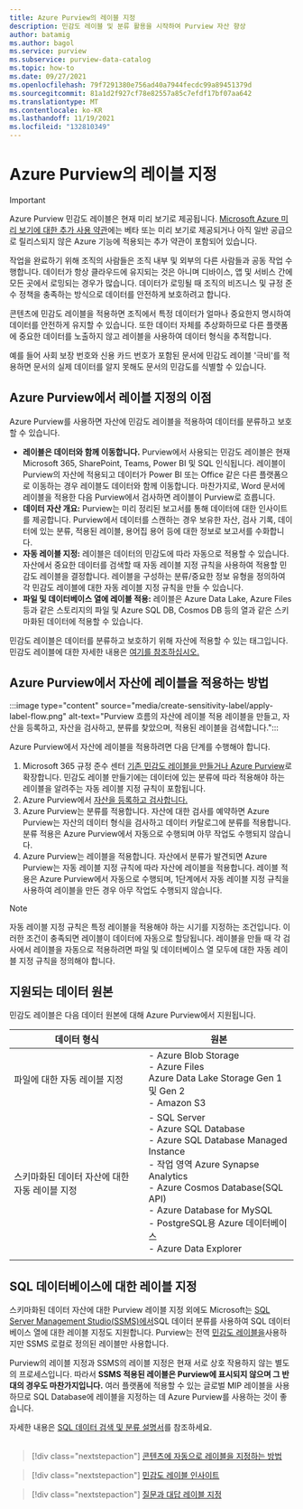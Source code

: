 ```yaml
---
title: Azure Purview의 레이블 지정
description: 민감도 레이블 및 분류 활용을 시작하여 Purview 자산 향상
author: batamig
ms.author: bagol
ms.service: purview
ms.subservice: purview-data-catalog
ms.topic: how-to
ms.date: 09/27/2021
ms.openlocfilehash: 79f7291380e756ad40a7944fecdc99a89451379d
ms.sourcegitcommit: 81a1d2f927cf78e82557a85c7efdf17bf07aa642
ms.translationtype: MT
ms.contentlocale: ko-KR
ms.lasthandoff: 11/19/2021
ms.locfileid: "132810349"
---
```

# <a name="labeling-in-azure-purview"></a>Azure Purview의 레이블 지정

> [!IMPORTANT]
> Azure Purview 민감도 레이블은 현재 미리 보기로 제공됩니다. [Microsoft Azure 미리 보기에 대한 추가 사용 약관](https://azure.microsoft.com/support/legal/preview-supplemental-terms/)에는 베타 또는 미리 보기로 제공되거나 아직 일반 공급으로 릴리스되지 않은 Azure 기능에 적용되는 추가 약관이 포함되어 있습니다.
>

작업을 완료하기 위해 조직의 사람들은 조직 내부 및 외부의 다른 사람들과 공동 작업 수행합니다. 데이터가 항상 클라우드에 유지되는 것은 아니며 디바이스, 앱 및 서비스 간에 모든 곳에서 로밍되는 경우가 많습니다. 데이터가 로밍될 때 조직의 비즈니스 및 규정 준수 정책을 충족하는 방식으로 데이터를 안전하게 보호하려고 합니다.</br>

콘텐츠에 민감도 레이블을 적용하면 조직에서 특정 데이터가 얼마나 중요한지 명시하여 데이터를 안전하게 유지할 수 있습니다. 또한 데이터 자체를 추상화하므로 다른 플랫폼에 중요한 데이터를 노출하지 않고 레이블을 사용하여 데이터 형식을 추적합니다.</br>

예를 들어 사회 보장 번호와 신용 카드 번호가 포함된 문서에 민감도 레이블 '극비'를 적용하면 문서의 실제 데이터를 알지 못해도 문서의 민감도를 식별할 수 있습니다.

## <a name="benefits-of-labeling-in-azure-purview"></a>Azure Purview에서 레이블 지정의 이점

Azure Purview를 사용하면 자산에 민감도 레이블을 적용하여 데이터를 분류하고 보호할 수 있습니다.

* **레이블은 데이터와 함께 이동합니다.** Purview에서 사용되는 민감도 레이블은 현재 Microsoft 365, SharePoint, Teams, Power BI 및 SQL 인식됩니다. 레이블이 Purview의 자산에 적용되고 데이터가 Power BI 또는 Office 같은 다른 플랫폼으로 이동하는 경우 레이블도 데이터와 함께 이동합니다. 마찬가지로, Word 문서에 레이블을 적용한 다음 Purview에서 검사하면 레이블이 Purview로 흐릅니다.
* **데이터 자산 개요:** Purview는 미리 정리된 보고서를 통해 데이터에 대한 인사이트를 제공합니다. Purview에서 데이터를 스캔하는 경우 보유한 자산, 검사 기록, 데이터에 있는 분류, 적용된 레이블, 용어집 용어 등에 대한 정보로 보고서를 수화합니다.
* **자동 레이블 지정:** 레이블은 데이터의 민감도에 따라 자동으로 적용할 수 있습니다. 자산에서 중요한 데이터를 검색할 때 자동 레이블 지정 규칙을 사용하여 적용할 민감도 레이블을 결정합니다. 레이블을 구성하는 분류/중요한 정보 유형을 정의하여 각 민감도 레이블에 대한 자동 레이블 지정 규칙을 만들 수 있습니다.
* **파일 및 데이터베이스 열에 레이블 적용:** 레이블은 Azure Data Lake, Azure Files 등과 같은 스토리지의 파일 및 Azure SQL DB, Cosmos DB 등의 열과 같은 스키마화된 데이터에 적용할 수 있습니다.

민감도 레이블은 데이터를 분류하고 보호하기 위해 자산에 적용할 수 있는 태그입니다. 민감도 레이블에 대한 자세한 내용은 [여기를 참조하십시오.](/microsoft-365/compliance/create-sensitivity-labels)

## <a name="how-to-apply-labels-to-assets-in-azure-purview"></a>Azure Purview에서 자산에 레이블을 적용하는 방법

:::image type="content" source="media/create-sensitivity-label/apply-label-flow.png" alt-text="Purview 흐름의 자산에 레이블 적용 레이블을 만들고, 자산을 등록하고, 자산을 검사하고, 분류를 찾았으며, 적용된 레이블을 검색합니다.":::

Azure Purview에서 자산에 레이블을 적용하려면 다음 단계를 수행해야 합니다.

1. Microsoft 365 규정 준수 센터 [기존 민감도 레이블을 만들거나 Azure Purview](how-to-automatically-label-your-content.md)로 확장합니다. 민감도 레이블 만들기에는 데이터에 있는 분류에 따라 적용해야 하는 레이블을 알려주는 자동 레이블 지정 규칙이 포함됩니다.
1. Azure Purview에서 [자산을 등록하고 검사합니다.](how-to-automatically-label-your-content.md#scan-your-data-to-apply-sensitivity-labels-automatically)
1. Azure Purview는 분류를 적용합니다. 자산에 대한 검사를 예약하면 Azure Purview는 자산의 데이터 형식을 검사하고 데이터 카탈로그에 분류를 적용합니다. 분류 적용은 Azure Purview에서 자동으로 수행되며 아무 작업도 수행되지 않습니다.
1. Azure Purview는 레이블을 적용합니다. 자산에서 분류가 발견되면 Azure Purview는 자동 레이블 지정 규칙에 따라 자산에 레이블을 적용합니다. 레이블 적용은 Azure Purview에서 자동으로 수행되며, 1단계에서 자동 레이블 지정 규칙을 사용하여 레이블을 만든 경우 아무 작업도 수행되지 않습니다.

> [!NOTE]
> 자동 레이블 지정 규칙은 특정 레이블을 적용해야 하는 시기를 지정하는 조건입니다. 이러한 조건이 충족되면 레이블이 데이터에 자동으로 할당됩니다. 레이블을 만들 때 각 검사에서 레이블을 자동으로 적용하려면 파일 및 데이터베이스 열 모두에 대한 자동 레이블 지정 규칙을 정의해야 합니다.
>

## <a name="supported-data-sources"></a>지원되는 데이터 원본

민감도 레이블은 다음 데이터 원본에 대해 Azure Purview에서 지원됩니다.

|데이터 형식  |원본  |
|---------|---------|
|파일에 대한 자동 레이블 지정     |    - Azure Blob Storage</br>- Azure Files</br>Azure Data Lake Storage Gen 1 및 Gen 2</br>- Amazon S3|
|스키마화된 데이터 자산에 대한 자동 레이블 지정    |  - SQL Server</br>- Azure SQL Database</br>- Azure SQL Database Managed Instance</br>- 작업 영역 Azure Synapse Analytics</br>- Azure Cosmos Database(SQL API)</br> - Azure Database for MySQL</br> - PostgreSQL용 Azure 데이터베이스</br> - Azure Data Explorer</br>  |
| | |

## <a name="labeling-for-sql-databases"></a>SQL 데이터베이스에 대한 레이블 지정

스키마화된 데이터 자산에 대한 Purview 레이블 지정 외에도 Microsoft는 [SQL Server Management Studio(SSMS)에서](/sql/ssms/sql-server-management-studio-ssms)SQL 데이터 분류를 사용하여 SQL 데이터베이스 열에 대한 레이블 지정도 지원합니다. Purview는 전역 [민감도 레이블을](/microsoft-365/compliance/sensitivity-labels)사용하지만 SSMS 로컬로 정의된 레이블만 사용합니다.

Purview의 레이블 지정과 SSMS의 레이블 지정은 현재 서로 상호 작용하지 않는 별도의 프로세스입니다. 따라서 **SSMS 적용된 레이블은 Purview에 표시되지 않으며 그 반대의 경우도 마찬가지입니다.** 여러 플랫폼에 적용할 수 있는 글로벌 MIP 레이블을 사용하므로 SQL Database에 레이블을 지정하는 데 Azure Purview를 사용하는 것이 좋습니다.

자세한 내용은 [SQL 데이터 검색 및 분류 설명서](/sql/relational-databases/security/sql-data-discovery-and-classification)를 참조하세요. </br></br>

> [!div class="nextstepaction"]
> [콘텐츠에 자동으로 레이블을 지정하는 방법](./how-to-automatically-label-your-content.md)

> [!div class="nextstepaction"]
> [민감도 레이블 인사이트](sensitivity-insights.md)

> [!div class="nextstepaction"]
> [질문과 대답 레이블 지정](sensitivity-labels-frequently-asked-questions.yml)
